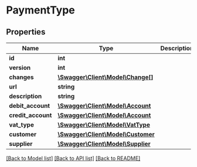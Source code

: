 # PaymentType

## Properties
Name | Type | Description | Notes
------------ | ------------- | ------------- | -------------
**id** | **int** |  | [optional] 
**version** | **int** |  | [optional] 
**changes** | [**\Swagger\Client\Model\Change[]**](Change.md) |  | [optional] 
**url** | **string** |  | [optional] 
**description** | **string** |  | 
**debit_account** | [**\Swagger\Client\Model\Account**](Account.md) |  | [optional] 
**credit_account** | [**\Swagger\Client\Model\Account**](Account.md) |  | [optional] 
**vat_type** | [**\Swagger\Client\Model\VatType**](VatType.md) |  | [optional] 
**customer** | [**\Swagger\Client\Model\Customer**](Customer.md) |  | [optional] 
**supplier** | [**\Swagger\Client\Model\Supplier**](Supplier.md) |  | [optional] 

[[Back to Model list]](../../README.md#documentation-for-models) [[Back to API list]](../../README.md#documentation-for-api-endpoints) [[Back to README]](../../README.md)

